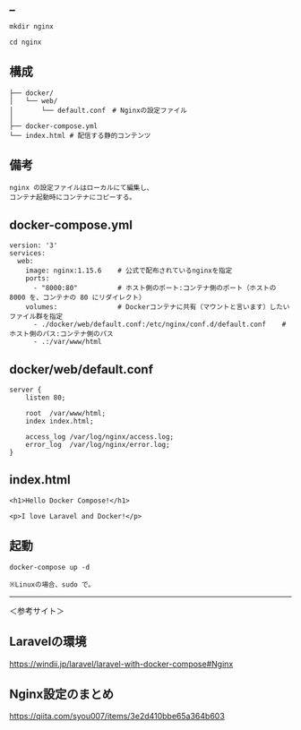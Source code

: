 ## _
```
mkdir nginx

cd nginx
```

## 構成
```
├── docker/
│   └── web/
│       └── default.conf　# Nginxの設定ファイル
│
├── docker-compose.yml
└── index.html # 配信する静的コンテンツ
```

## 備考
```
nginx の設定ファイルはローカルにて編集し、
コンテナ起動時にコンテナにコピーする。
```

## docker-compose.yml 
```
version: '3'
services:
  web:
    image: nginx:1.15.6    # 公式で配布されているnginxを指定
    ports:
      - "8000:80"          # ホスト側のポート:コンテナ側のポート（ホストの 8000 を、コンテナの 80 にリダイレクト）
    volumes:               # Dockerコンテナに共有（マウントと言います）したいファイル群を指定
      - ./docker/web/default.conf:/etc/nginx/conf.d/default.conf    # ホスト側のパス:コンテナ側のパス　
      - .:/var/www/html
```

## docker/web/default.conf
```
server {
    listen 80;

    root  /var/www/html;
    index index.html;

    access_log /var/log/nginx/access.log;
    error_log  /var/log/nginx/error.log;
}
```

## index.html
```
<h1>Hello Docker Compose!</h1>

<p>I love Laravel and Docker!</p>
```

## 起動
```
docker-compose up -d

※Linuxの場合、sudo で。
```


____________________________
＜参考サイト＞
## Laravelの環境
https://windii.jp/laravel/laravel-with-docker-compose#Nginx


## Nginx設定のまとめ
https://qiita.com/syou007/items/3e2d410bbe65a364b603

